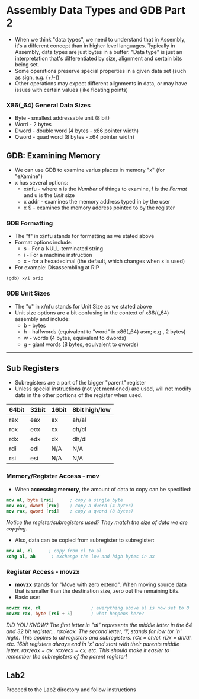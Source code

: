 # Assembly Data Types and GDB Part 2

* When we think "data types", we need to understand that in Assembly, it's a different concept than in higher level languages. Typically in Assembly, data types are just bytes in a buffer. "Data type" is just an interpretation that's differentiated by size, alignment and certain bits being set. 
* Some operations preserve special properties in a given data set (such as sign, e.g. (+/-))
* Other operations may expect different alignments in data, or may have issues with certain values (like floating points)

### X86(_64) General Data Sizes
* Byte - smallest addressable unit (8 bit)
* Word - 2 bytes
* Dword - double word (4 bytes - x86 pointer width)
* Qword - quad word (8 bytes - x64 pointer width)

## GDB: Examining Memory

* We can use GDB to examine varius places in memory "x" (for "eXamine")
* x has several options: 
    * x/nfu - where n is the *Number* of things to examine, f is the *Format* and u is the *Unit* size
    * x addr - examines the memory address typed in by the user
    * x $<register> - examines the memory address pointed to by the register

### GDB Formatting
* The "f" in x/nfu stands for formatting as we stated above
* Format options include:
    * s - For a NULL-terminated string
    * i - For a machine instruction
    * x - for a hexadecimal (the default, which changes when x is used)
* For example: Disassembling at RIP

```
(gdb) x/i $rip
```

### GDB Unit Sizes
* The "u" in x/nfu stands for Unit Size as we stated above
* Unit size options are a bit confusing in the context of x86/(_64) assembly and include: 
    * b - bytes
    * h - halfwords (equivalent to "word" in x86(_64) asm; e.g., 2 bytes)
    * w - words (4 bytes, equivalent to dwords)
    * g - giant words (8 bytes, equivalent to qwords)

---

## Sub Registers

* Subregisters are a part of the bigger "parent" register
* Unless special instructions (not yet mentioned) are used, will not modify data in the other portions of the register when used. 

| **64bit** | **32bit** | **16bit** | **8bit high/low** |
 :--- | :--- | :--- | :--- |
| rax | eax | ax | ah/al | 
| rcx | ecx | cx | ch/cl | 
| rdx | edx | dx | dh/dl | 
| rdi | edi | N/A | N/A |
| rsi | esi | N/A | N/A | 

### Memory/Register Access - mov

* When **accessing memory**, the amount of data to copy can be specified:

```nasm
mov al, byte [rsi]      ; copy a single byte
mov eax, dword [rcx]    ; copy a dword (4 bytes)
mov rax, qword [rsi]    ; copy a qword (8 bytes)
```
*Notice the register/subregisters used? They match the size of data we are copying.*

* Also, data can be copied from subregister to subregister:

```nasm
mov al, cl      ; copy from cl to al
xchg al, ah      ; exchange the low and high bytes in ax
```

### Register Access - movzx

* **movzx** stands for "Move with zero extend". When moving source data that is smaller than the destination size, zero out the remaining bits. 
* Basic use:

```nasm
movzx rax, cl                   ; everything above al is now set to 0
movzx rax, byte [rsi + 5]       ; what happens here?
```
*DID YOU KNOW? The first letter in "al" represents the middle letter in the 64 and 32 bit register... rax/eax. The second letter, 'l', stands for low (or 'h' high). This applies to all registers and subregisters. rCx = ch/cl. rDx = dh/dl. etc. 16bit registers always end in 'x' and start with their parents middle letter. rax/eax = ax. rcx/ecx = cx, etc. This should make it easier to remember the subregisters of the parent register!*

## Lab2
Proceed to the Lab2 directory and follow instructions